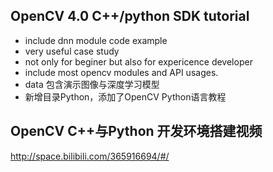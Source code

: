 ## OpenCV 4.0 C++/python SDK tutorial
- include dnn module code example
- very useful case study
- not only for beginer but also for expericence developer
- include most opencv modules and API usages.
- data 包含演示图像与深度学习模型
- 新增目录Python，添加了OpenCV Python语言教程

## OpenCV C++与Python 开发环境搭建视频
http://space.bilibili.com/365916694/#/





